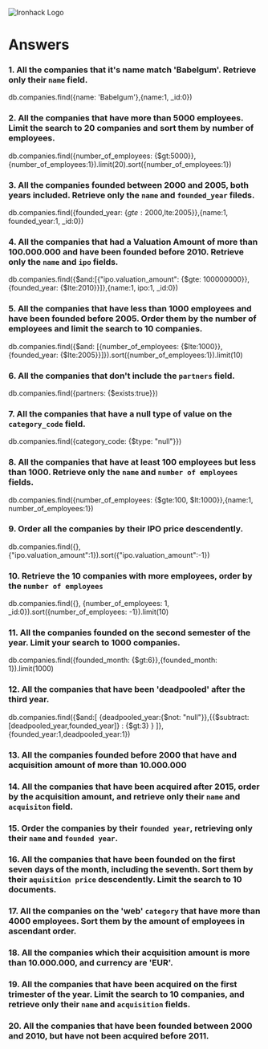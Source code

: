 ![Ironhack Logo](https://i.imgur.com/1QgrNNw.png)

# Answers

### 1. All the companies that it's name match 'Babelgum'. Retrieve only their `name` field.
db.companies.find({name: 'Babelgum'},{name:1, _id:0})
<!-- Your Code Goes Here -->

### 2. All the companies that have more than 5000 employees. Limit the search to 20 companies and sort them by **number of employees**.
db.companies.find({number_of_employees: {$gt:5000}},{number_of_employees:1}).limit(20).sort({number_of_employees:1})
<!-- Your Code Goes Here -->

### 3. All the companies founded between 2000 and 2005, both years included. Retrieve only the `name` and `founded_year` fileds.
db.companies.find({founded_year: {$gte:2000,$lte:2005}},{name:1, founded_year:1, _id:0})
<!-- Your Code Goes Here -->

### 4. All the companies that had a Valuation Amount of more than 100.000.000 and have been founded before 2010. Retrieve only the `name` and `ipo` fields.
db.companies.find({$and:[{"ipo.valuation_amount": {$gte: 100000000}},{founded_year: {$lte:2010}}]},{name:1, ipo:1, _id:0})
<!-- Your Code Goes Here -->

### 5. All the companies that have less than 1000 employees and have been founded before 2005. Order them by the number of employees and limit the search to 10 companies.
db.companies.find({$and: [{number_of_employees: {$lte:1000}},{founded_year: {$lte:2005}}]}).sort({number_of_employees:1}).limit(10)
<!-- Your Code Goes Here -->

### 6. All the companies that don't include the `partners` field.
db.companies.find({partners: {$exists:true}})
<!-- Your Code Goes Here -->

### 7. All the companies that have a null type of value on the `category_code` field.
db.companies.find({category_code: {$type: "null"}})
<!-- Your Code Goes Here -->

### 8. All the companies that have at least 100 employees but less than 1000. Retrieve only the `name` and `number of employees` fields.
db.companies.find({number_of_employees: {$gte:100, $lt:1000}},{name:1, number_of_employees:1})
<!-- Your Code Goes Here -->

### 9. Order all the companies by their IPO price descendently.
db.companies.find({},{"ipo.valuation_amount":1}).sort({"ipo.valuation_amount":-1})
<!-- Your Code Goes Here -->

### 10. Retrieve the 10 companies with more employees, order by the `number of employees`
db.companies.find({}, {number_of_employees: 1, _id:0}).sort({number_of_employees: -1}).limit(10)
<!-- Your Code Goes Here -->

### 11. All the companies founded on the second semester of the year. Limit your search to 1000 companies.
db.companies.find({founded_month: {$gt:6}},{founded_month: 1}).limit(1000)
<!-- Your Code Goes Here -->

### 12. All the companies that have been 'deadpooled' after the third year.
db.companies.find({$and:[ {deadpooled_year:{$not: "null"}},{{$subtract:[deadpooled_year,founded_year]} : {$gt:3} }        ]},{founded_year:1,deadpooled_year:1})
<!-- Your Code Goes Here -->

### 13. All the companies founded before 2000 that have and acquisition amount of more than 10.000.000

<!-- Your Code Goes Here -->

### 14. All the companies that have been acquired after 2015, order by the acquisition amount, and retrieve only their `name` and `acquisiton` field.

<!-- Your Code Goes Here -->

### 15. Order the companies by their `founded year`, retrieving only their `name` and `founded year`.

<!-- Your Code Goes Here -->

### 16. All the companies that have been founded on the first seven days of the month, including the seventh. Sort them by their `aquisition price` descendently. Limit the search to 10 documents.

<!-- Your Code Goes Here -->

### 17. All the companies on the 'web' `category` that have more than 4000 employees. Sort them by the amount of employees in ascendant order.

<!-- Your Code Goes Here -->

### 18. All the companies which their acquisition amount is more than 10.000.000, and currency are 'EUR'.

<!-- Your Code Goes Here -->

### 19. All the companies that have been acquired on the first trimester of the year. Limit the search to 10 companies, and retrieve only their `name` and `acquisition` fields.

<!-- Your Code Goes Here -->

### 20. All the companies that have been founded between 2000 and 2010, but have not been acquired before 2011.

<!-- Your Code Goes Here -->

